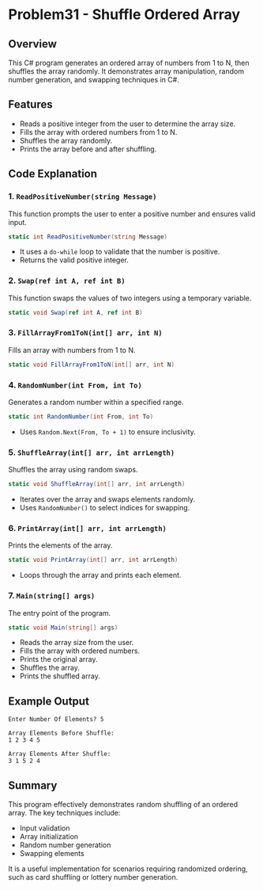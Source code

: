 # Problem31 - Shuffle Ordered Array

## Overview
This C# program generates an ordered array of numbers from 1 to N, then shuffles the array randomly. It demonstrates array manipulation, random number generation, and swapping techniques in C#.

## Features
- Reads a positive integer from the user to determine the array size.
- Fills the array with ordered numbers from 1 to N.
- Shuffles the array randomly.
- Prints the array before and after shuffling.

## Code Explanation

### 1. `ReadPositiveNumber(string Message)`
This function prompts the user to enter a positive number and ensures valid input.
```csharp
static int ReadPositiveNumber(string Message)
```
- It uses a `do-while` loop to validate that the number is positive.
- Returns the valid positive integer.

### 2. `Swap(ref int A, ref int B)`
This function swaps the values of two integers using a temporary variable.
```csharp
static void Swap(ref int A, ref int B)
```

### 3. `FillArrayFrom1ToN(int[] arr, int N)`
Fills an array with numbers from 1 to N.
```csharp
static void FillArrayFrom1ToN(int[] arr, int N)
```

### 4. `RandomNumber(int From, int To)`
Generates a random number within a specified range.
```csharp
static int RandomNumber(int From, int To)
```
- Uses `Random.Next(From, To + 1)` to ensure inclusivity.

### 5. `ShuffleArray(int[] arr, int arrLength)`
Shuffles the array using random swaps.
```csharp
static void ShuffleArray(int[] arr, int arrLength)
```
- Iterates over the array and swaps elements randomly.
- Uses `RandomNumber()` to select indices for swapping.

### 6. `PrintArray(int[] arr, int arrLength)`
Prints the elements of the array.
```csharp
static void PrintArray(int[] arr, int arrLength)
```
- Loops through the array and prints each element.

### 7. `Main(string[] args)`
The entry point of the program.
```csharp
static void Main(string[] args)
```
- Reads the array size from the user.
- Fills the array with ordered numbers.
- Prints the original array.
- Shuffles the array.
- Prints the shuffled array.

## Example Output
```
Enter Number Of Elements? 5

Array Elements Before Shuffle: 
1 2 3 4 5 

Array Elements After Shuffle: 
3 1 5 2 4 
```

## Summary
This program effectively demonstrates random shuffling of an ordered array. The key techniques include:
- Input validation
- Array initialization
- Random number generation
- Swapping elements

It is a useful implementation for scenarios requiring randomized ordering, such as card shuffling or lottery number generation.
